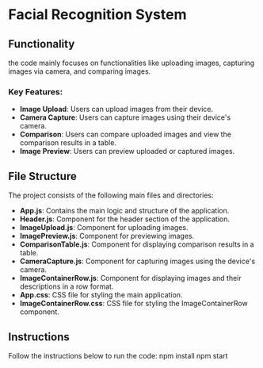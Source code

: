 # Facial Recognition System

## Functionality

the code mainly focuses on functionalities like uploading images, capturing images via camera, and comparing images.

### Key Features:

- **Image Upload**: Users can upload images from their device.
- **Camera Capture**: Users can capture images using their device's camera.
- **Comparison**: Users can compare uploaded images and view the comparison results in a table.
- **Image Preview**: Users can preview uploaded or captured images.

## File Structure

The project consists of the following main files and directories:

- **App.js**: Contains the main logic and structure of the application.
- **Header.js**: Component for the header section of the application.
- **ImageUpload.js**: Component for uploading images.
- **ImagePreview.js**: Component for previewing images.
- **ComparisonTable.js**: Component for displaying comparison results in a table.
- **CameraCapture.js**: Component for capturing images using the device's camera.
- **ImageContainerRow.js**: Component for displaying images and their descriptions in a row format.
- **App.css**: CSS file for styling the main application.
- **ImageContainerRow.css**: CSS file for styling the ImageContainerRow component.

## Instructions

Follow the instructions below to run the code:
npm install
npm start

